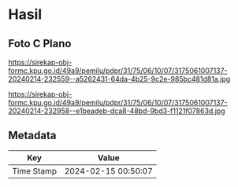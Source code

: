# Hasil

## Foto C Plano

https://sirekap-obj-formc.kpu.go.id/49a9/pemilu/pdpr/31/75/06/10/07/3175061007137-20240214-232559--a5262431-64da-4b25-9c2e-985bc481d81a.jpg

https://sirekap-obj-formc.kpu.go.id/49a9/pemilu/pdpr/31/75/06/10/07/3175061007137-20240214-232958--e1beadeb-dca8-48bd-9bd3-f1121f07863d.jpg


## Metadata

| Key        | Value               |
| ---------- | ------------------- |
| Time Stamp | 2024-02-15 00:50:07 |



